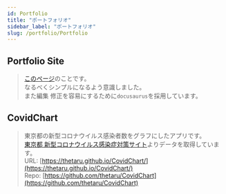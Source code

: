 ```yaml
---
id: Portfolio
title: "ポートフォリオ"
sidebar_label: "ポートフォリオ"
slug: /portfolio/Portfolio
---
```


## Portfolio Site

> [このページ](https://thetaru.github.io/)のことです。  
> なるべくシンプルになるよう意識しました。  
> また編集 修正を容易にするために`docusaurus`を採用しています。

## CovidChart

> 東京都の新型コロナウイルス感染者数をグラフにしたアプリです。  
> [東京都 新型コロナウイルス感染症対策サイト](https://github.com/tokyo-metropolitan-gov/covid19)よりデータを取得しています。  
> URL: [https://thetaru.github.io/CovidChart/](https://thetaru.github.io/CovidChart/)  
> Repo: [https://github.com/thetaru/CovidChart](https://github.com/thetaru/CovidChart)  